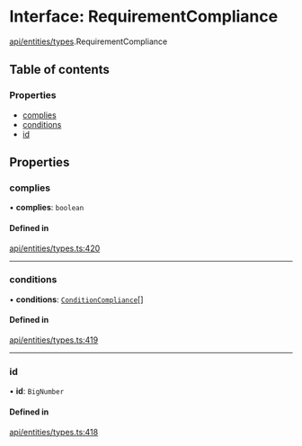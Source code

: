 # Interface: RequirementCompliance

[api/entities/types](../wiki/api.entities.types).RequirementCompliance

## Table of contents

### Properties

- [complies](../wiki/api.entities.types.RequirementCompliance#complies)
- [conditions](../wiki/api.entities.types.RequirementCompliance#conditions)
- [id](../wiki/api.entities.types.RequirementCompliance#id)

## Properties

### complies

• **complies**: `boolean`

#### Defined in

[api/entities/types.ts:420](https://github.com/PolymeshAssociation/polymesh-sdk/blob/8a9e72221/src/api/entities/types.ts#L420)

___

### conditions

• **conditions**: [`ConditionCompliance`](../wiki/api.entities.types.ConditionCompliance)[]

#### Defined in

[api/entities/types.ts:419](https://github.com/PolymeshAssociation/polymesh-sdk/blob/8a9e72221/src/api/entities/types.ts#L419)

___

### id

• **id**: `BigNumber`

#### Defined in

[api/entities/types.ts:418](https://github.com/PolymeshAssociation/polymesh-sdk/blob/8a9e72221/src/api/entities/types.ts#L418)
